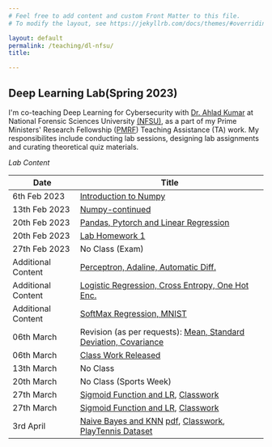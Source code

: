 ```yaml
---
# Feel free to add content and custom Front Matter to this file.
# To modify the layout, see https://jekyllrb.com/docs/themes/#overriding-theme-defaults

layout: default
permalink: /teaching/dl-nfsu/
title: 

---
```



## **Deep Learning Lab(Spring 2023)**

I'm co-teaching Deep Learning for Cybersecurity with [Dr. Ahlad Kumar](https://nfsu.ac.in/Faculty/profile?userid=163) at National Forensic Sciences University [(NFSU)](https://www.nfsu.ac.in/), as a part of my Prime Ministers' Research Fellowship ([PMRF](https://www.pmrf.in/)) Teaching Assistance (TA) work. My responsibilites include conducting lab sessions, designing lab assignments and curating theoretical quiz materials.

*Lab Content*

| Date | Title |
|--|--|
| 6th Feb 2023 | [Introduction to Numpy](/teaching-content/deep-learning-nfsu-2023/lab1-lab-2-Numpy.pdf) |
|13th Feb 2023|[Numpy-continued](/teaching-content/deep-learning-nfsu-2023/lab1-lab-2-Numpy.pdf)|
|20th Feb 2023| [Pandas, Pytorch and Linear Regression](/teaching-content/deep-learning-nfsu-2023/lab-3-pandas-pytorch--data-handling-LR.pdf)
|20th Feb 2023 | [Lab Homework 1](/teaching-content/deep-learning-nfsu-2023/assignment-1-questions.pdf) |
| 27th Feb 2023 | No Class (Exam)|
| Additional Content | [Perceptron, Adaline, Automatic Diff.](/teaching-content/deep-learning-nfsu-2023/lab-4-perceptron-adaline-torchDiff.pdf)|
| Additional Content | [Logistic Regression, Cross Entropy, One Hot Enc.](/teaching-content/deep-learning-nfsu-2023/lab-5-logistic-regression-cross-entropy-one-hot-encoding.pdf)|
| Additional Content | [SoftMax Regression, MNIST](/teaching-content/deep-learning-nfsu-2023/lab-6-softmax-regression.pdf)|
| 06th March| Revision (as per requests): [Mean, Standard Deviation, Covariance](/teaching-content/deep-learning-nfsu-2023/lab-4-NFSU.pdf) | 
| 06th March| [Class Work Released](/teaching-content/deep-learning-nfsu-2023/lab-4-NFSU-classwork.pdf) |
| 13th March| No Class |
| 20th March| No Class (Sports Week) |
| 27th March| [Sigmoid Function and LR](/teaching-content/deep-learning-nfsu-2023/lab-5-NFSU.pdf), [Classwork](/teaching-content/deep-learning-nfsu-2023/lab-5-NFSU-classwork-questions.pdf) |
| 27th March| [Sigmoid Function and LR](/teaching-content/deep-learning-nfsu-2023/lab-5-NFSU.pdf), [Classwork](/teaching-content/deep-learning-nfsu-2023/lab-5-NFSU-classwork-questions.pdf) |
|3rd April | [Naive Bayes and KNN](/teaching-content/deep-learning-nfsu-2023/lab-6-Naive-Bayes-KNN.ipynb) [pdf](/teaching-content/deep-learning-nfsu-2023/lab-6-Naive-Bayes-KNN.pdf), [Classwork](/teaching-content/deep-learning-nfsu-2023/lab-6-Naive-Bayes-Questions.ipynb), [PlayTennis Dataset](/teaching-content/deep-learning-nfsu-2023/PlayTennis.csv)|

